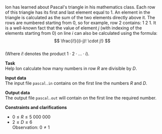 Ion has learned about Pascal's triangle in his mathematics class. Each row of this triangle has its first and last element equal to 1. An element in the triangle is calculated as the sum of the two elements directly above it. The rows are numbered starting from 0, so for example, row 2 contains: 1 2 1. It is a well-known fact that the value of element $j$ (with indexing of the elements starting from 0) on line $i$ can also be calculated using the formula:  
$$
\frac{i!}{(i-j)! \cdot j!}
$$  
(Where $i!$ denotes the product $1 \cdot 2 \cdot \dots \cdot i$).

**Task**  
Help Ion calculate how many numbers in row $R$ are divisible by $D$.

**Input data**  
The input file `pascal.in` contains on the first line the numbers $R$ and $D$.

**Output data**  
The output file `pascal.out` will contain on the first line the required number.

**Constraints and clarifications**  
- $0 \leq R \leq 5\ 000\ 000$
- $2 \leq D \leq 6$  
Observation: $0 \neq 1$